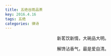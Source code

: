 ```yaml
---
title: 五绝谷雨品茶
key: 2016.4.16
tags: 五绝
categories: 律诗
---
```


<p align="center">新茗饮新情，大碗品大明。
</p>
<p align="center">解馋沾香气，最是爱自清。
</p>
